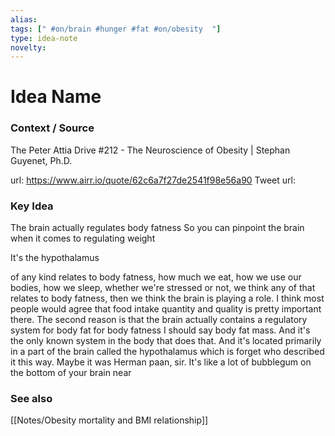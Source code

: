 ```yaml
---
alias: 
tags: [" #on/brain #hunger #fat #on/obesity  "]
type: idea-note
novelty: 
---
```

# Idea Name

### Context / Source
The Peter Attia Drive
#212 - The Neuroscience of Obesity | Stephan Guyenet, Ph.D.

url: https://www.airr.io/quote/62c6a7f27de2541f98e56a90
Tweet url: 

### Key Idea

The brain actually regulates body fatness
So you can pinpoint the brain
when it comes to regulating weight

It's the hypothalamus

of any kind relates to body fatness, how much we eat, how we use our bodies, how we sleep, whether we're stressed or not, we think any of that relates to body fatness, then we think the brain is playing a role. I think most people would agree that food intake quantity and quality is pretty important there. The second reason is that the brain actually contains a regulatory system for body fat for body fatness I should say body fat mass. And it's the only known system in the body that does that. And it's located primarily in a part of the brain called the hypothalamus which is forget who described it this way. Maybe it was Herman paan, sir. It's like a lot of bubblegum on the bottom of your brain near

### See also
[[Notes/Obesity mortality and BMI relationship]]